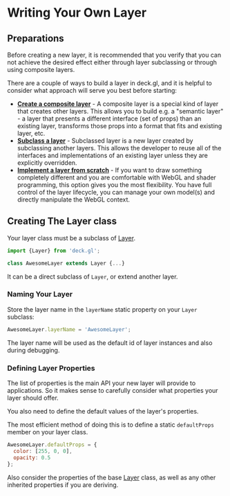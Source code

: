 # Writing Your Own Layer

## Preparations

Before creating a new layer, it is recommended that you verify that you can not achieve the desired effect either through layer subclassing or through using composite layers.

There are a couple of ways to build a layer in deck.gl, and it is helpful to consider what approach will serve you best before starting:

* **[Create a composite layer](/docs/developer-guide/custom-layers/composite-layers.md)** - A composite layer is a special kind of layer that creates other layers. This allows you to build e.g. a "semantic layer" - a layer that presents a different interface (set of props) than an existing layer, transforms those props into a format that fits and existing layer, etc.
* **[Subclass a layer](/docs/developer-guide/custom-layers/subclassed-layers.md)** - Subclassed layer is a new layer created by subclassing another layers. This allows the developer to reuse all of the interfaces and implementations of an existing layer unless they are explicitly overridden.
* **[Implement a layer from scratch](/docs/developer-guide/custom-layers/primitive-layers.md)** - If you want to draw something completely different and you are comfortable with WebGL and shader programming, this option gives you the most flexibility. You have full control of the layer lifecycle, you can manage your own model(s) and directly manipulate the WebGL context.


## Creating The Layer class

Your layer class must be a subclass of [Layer](/docs/api-reference/core/layer.md).

```js
import {Layer} from 'deck.gl';

class AwesomeLayer extends Layer {...}
```

It can be a direct subclass of `Layer`, or extend another layer.

### Naming Your Layer

Store the layer name in the `layerName` static property on your `Layer` subclass:

```js
AwesomeLayer.layerName = 'AwesomeLayer';
```

The layer name will be used as the default id of layer instances and also during
debugging.


### Defining Layer Properties

The list of properties is the main API your new layer will provide to
applications. So it makes sense to carefully consider what properties
your layer should offer.

You also need to define the default values of the layer's properties.

The most efficient method of doing this is to define a static `defaultProps`
member on your layer class.

```js
AwesomeLayer.defaultProps = {
  color: [255, 0, 0],
  opacity: 0.5
};
```

Also consider the properties of the base [Layer](/docs/api-reference/core/layer.md) class,
as well as any other inherited properties if you are deriving.
